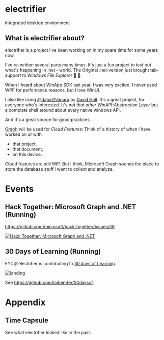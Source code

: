 # electrifier
integrated desktop environment

## What is electrifier about?

electrifier is a project i've been working on in my spare time for some years now.

I've re-written several parts many times. It's just a fun project to test out what's happening in .net - world. The Original .net-version just brought tab-support to _Windows File Explorer_ 🙌 🎉.
 
When I heard about WinApp SDK last year, I was very excited. I never used WPF for perfomance reasons, but I love WinUI.

I also like using [@dahall/Vanara](https://github.com/dahall/Vanara) by [David Hall](https://github.com/dahall). It's a great project, for everyone who's interested. It's not _that other WinAPI-Abstraction Layer_ but a complete shell around about every native windows API.
 
And It's a great source for good practices.

[Graph](https://developer.microsoft.com/de-de/graph/) will be used for _Cloud Features_: Think of a history of when I have worked on or with
* that project,
* that document,
* on this device.
 
Cloud features are still WIP. But I think, Microsoft Graph sounds the place to store the database stuff I want to collect and analyze.

# Events

## Hack Together: Microsoft Graph and .NET (Running)

https://github.com/microsoft/hack-together/issues/38

[![Hack Together: Microsoft Graph and .NET](https://img.shields.io/badge/Microsoft%20-Hack--Together-orange?style=for-the-badge&logo=microsoft)](https://github.com/microsoft/hack-together)

## 30 Days of Learning (Running)

FYI: @electrifier is contributing to [30 days of Learning](https://github.com/tajbender/30daysof).

![landing](https://user-images.githubusercontent.com/10961499/222470044-30215bee-064b-4d05-80db-2698363a347f.png)

See https://github.com/tajbender/30daysof.

# Appendix

## Time Capsule

See what electrifier looked like in the past.
